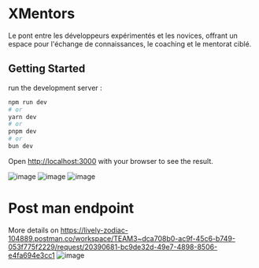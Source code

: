 # XMentors 
Le pont entre les développeurs expérimentés et les novices, offrant un espace pour l'échange de connaissances, le coaching et le mentorat ciblé.

## Getting Started

run the development  server :

```bash
npm run dev
# or
yarn dev
# or
pnpm dev
# or
bun dev
```

Open [http://localhost:3000](http://localhost:3000) with your browser to see the result.

![image](https://github.com/tdevcommunity/h23_team3/assets/63166764/9dfc6d4f-6703-4eda-9052-f63ce0b7a34b)
![image](https://github.com/tdevcommunity/h23_team3/assets/63166764/5b5d8edf-8c08-4ac8-8bc0-b3f42c668be2)
![image](https://github.com/tdevcommunity/h23_team3/assets/63166764/2edf0262-ae15-448a-a230-409d17f01694)

# Post man endpoint 
More details on https://lively-zodiac-104889.postman.co/workspace/TEAM3~dca708b0-ac9f-45c6-b749-053f775f2229/request/20390681-bc9de32d-49e7-4898-8506-e4fa694e3cc1
![image](https://github.com/tdevcommunity/h23_team3/assets/63166764/699bb378-9dab-44fb-8cea-fa7fda65de6d)



